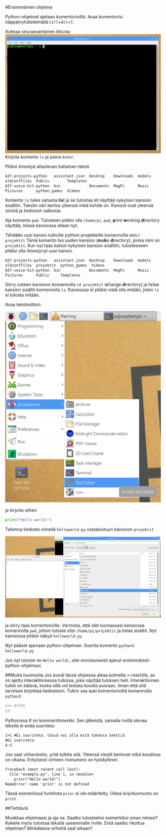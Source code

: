 #Ensimmäinen ohjelma

Python-ohjelmat ajetaan komentoriviltä. Avaa komentorivi näppäinyhdistelmällä `Ctrl`+`Alt`+`T`.

Aukeaa seuraavanlainen ikkuna:
![](https://raw.githubusercontent.com/Samelikameli/python-aalto/master/guides/images/1_terminal.png)
Kirjoita komento `ls` ja paina `Enter`.

Pitäisi ilmestyä allaolevan kaltainen teksti.
```
AIY-projects-python   assistant.json  Desktop    Downloads  models  oldconffiles  Public        Templates
AIY-voice-kit-python  bin             Documents  MagPi      Music   Pictures      python_games  Videos
```

Komento `ls` tulee sanasta **l**i**s**t ja se tulostaa eli näyttää nykyisen kansion sisällön.
Tekstin väri kertoo yleensä mikä kohde on. Kansiot ovat yleensä sinisiä ja tiedostot valkoisia.


Aja komento `pwd`. Tulosteen pitäisi olla `/home/pi`. `pwd`, **p**rint **w**orking **d**irectory näyttää, missä kansiossa ollaan nyt.

Tehdään uusi kansio tuleville python-projekteille komennolla `mkdir projektit` Tämä komento luo uuden kansion (**m**a**k**e **d**irectory), jonka nimi on `projektit`. Kun nyt taas katsot nykyisen kansion sisällön, tulosteeseen pitäisi olla ilmestynyt uusi kansio.

```
AIY-projects-python   assistant.json  Desktop    Downloads  models  oldconffiles  projektit  python_games  Videos
AIY-voice-kit-python  bin             Documents  MagPi      Music   Pictures      Public     Templates
```

Siirry uuteen kansioon komennolla `cd projektit` (**c**hange **d**irectory) ja listaa kansion sisältö komennolla `ls`. 
Kansiossa ei pitäisi vielä olla mitään, joten `ls` ei tulosta mitään.

Avaa tekstieditori:

![](guides/images/1_editor.png)

ja kirjoita siihen 

```python
print("Hello world!")
```


Tallenna tiedosto nimellä `helloworld.py` vastaluotuun kansioon `projektit`

![](guides/images/1_save.png)

ja siirry taas komentoriville. Varmista, että olet luomassasi kansiossa komennolla `pwd`, jolloin tuloste olisi `/home/pi/projektit` ja listaa sisältö. Nyt kansiossa pitäisi näkyä `helloworld.py`

Nyt pääset ajamaan python-ohjelman. Suorita komento `python3 helloworld.py`

Jos nyt tuloste on `Hello world!`, olet onnistuneesti ajanut ensimmäisen python-ohjelmasi.


##Muita huomioita
Jos koodi tässä ohjeessa alkaa kolmella >-merkillä, se on ajettu interaktiivisessa tulkissa, joka näyttää tuloksen heti. Interaktiivinen tulkki on kätevä, koska sillä voi testata koodia suoraan, ilman että sitä tarvitsee kirjoittaa tiedostoon. Tulkin saa auki komentoriviltä komennolla `python3`:
```python
>>> 4*2+5
13
```
Pythonissa # on kommenttimerkki. Sen jälkeistä, samalla rivillä olevaa tekstiä ei enää suoriteta:
```
1+1 #Ei suoriteta, tässä voi olla mitä tahansa tekstiä
#Ei suoriteta
4-5
```

Jos saat virheviestin, yritä tulkita sitä. Yleensä viestit kertovat mikä koodissa on vikana. Erityisesti virheen rivinumero on hyödyllinen.

```
Traceback (most recent call last):
  File "example.py", line 1, in <module>
    prinr("Hello world!")
NameError: name 'prinr' is not defined
```
Tässä esimerkissä funktiota `prinr` ei ole määritelty. Oikea kirjoitusmuoto on `print`


##Tehtäviä

Muokkaa ohjelmaasi ja aja se. Saatko tulosteeksi esimerkiksi oman nimesi? Kokeile myös tulostaa tekstiä useammalle riville. Entä saatko rikottua ohjelman? Minkälaisia virheitä saat aikaan?
